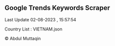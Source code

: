 

## Google Trends Keywords Scraper 
 
Last Update 02-08-2023 , 15:57:54

Country List :
VIETNAM.json



© Abdul Muttaqin 
